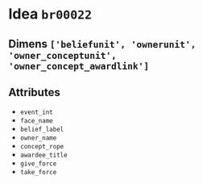 # Idea `br00022`

## Dimens `['beliefunit', 'ownerunit', 'owner_conceptunit', 'owner_concept_awardlink']`

## Attributes
- `event_int`
- `face_name`
- `belief_label`
- `owner_name`
- `concept_rope`
- `awardee_title`
- `give_force`
- `take_force`
